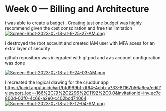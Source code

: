 # Week 0 — Billing and Architecture

 i was able to create a budget , Creating just one budget was highly recommend given the cost consdiration and free tier limitation 
 [![Screen-Shot-2023-02-18-at-9-25-27-AM.png](https://i.postimg.cc/5tXLGN82/Screen-Shot-2023-02-18-at-9-25-27-AM.png)](https://postimg.cc/8FV7fGy2)
 
 i destroyed the root account and created IAM user with MFA acess for an extra layer of security 
 
 
 
 github repository was integrated with gitpod and aws account configuration was done 
 
 [![Screen-Shot-2023-02-18-at-9-24-03-AM.png](https://i.postimg.cc/85hJQFcN/Screen-Shot-2023-02-18-at-9-24-03-AM.png)](https://postimg.cc/34xJ2x2c)
 
 I recreated the logical drawing for the cruddur app
 https://lucid.app/lucidchart/bfd999bf-df64-4cbb-a233-8f167b56a6ea/edit?viewport_loc=-166%2C79%2C2296%2C1192%2C0_0&invitationId=inv_ac7c800d-03f0-4c66-a2e0-c402bcd74064
 [![Screen-Shot-2023-02-18-at-8-12-04-AM.png](https://i.postimg.cc/0QrWVsyY/Screen-Shot-2023-02-18-at-8-12-04-AM.png)](https://postimg.cc/cgyBJPYC)
